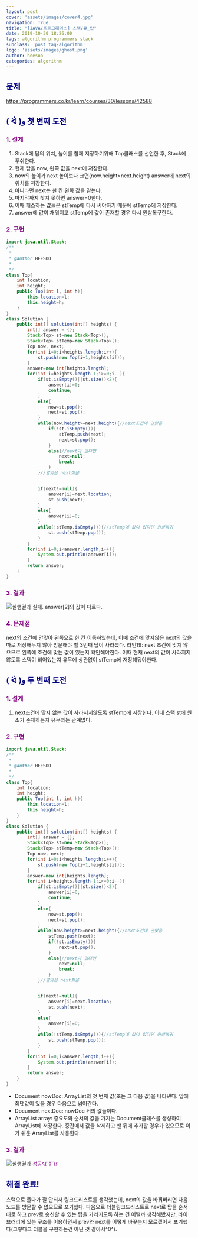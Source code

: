 ```yaml
---
layout: post
cover: 'assets/images/cover4.jpg'
navigation: True
title: "[JAVA/프로그래머스] 스택/큐_탑"
date: 2019-10-30 18:26:00
tags: algorithm programmers stack
subclass: 'post tag-algorithm'
logo: 'assets/images/ghost.png'
author: heesoo
categories: algorithm
---
```

## <span style="color:navy">문제</span>
<https://programmers.co.kr/learn/courses/30/lessons/42588>

## <span style="color:navy">( ᐛ )و 첫 번째 도전</span>

### <span style="color:purple">1. 설계</span>
1. Stack에 탑의 위치, 높이를 함께 저장하기위해 Top클래스를 선언한 후, Stack에 푸쉬한다.
2. 현재 탑을 now, 왼쪽 값을 next에 저장한다.
3. now의 높이가 next 높이보다 크면(now.height>next.height) answer에 next의 위치를 저장한다.
4. 아니라면 next는 한 칸 왼쪽 값을 같는다.
5. 마지막까지 찾지 못하면 answer=0한다.
6. 이때 패스하는 값들은 stTemp에 다시 써야하기 때문에 stTemp에 저장한다.
7. answer에 값이 채워지고 stTemp에 값이 존재할 경우 다시 원상복구한다.



### <span style="color:purple">2. 구현</span>
```java
import java.util.Stack;
/**
 *
 * @author HEESOO
 *
 */
class Top{
    int location;
    int height;
    public Top(int l, int h){
        this.location=l;
        this.height=h;
    }
}
class Solution {
    public int[] solution(int[] heights) {
        int[] answer = {};
        Stack<Top> st=new Stack<Top>();
        Stack<Top> stTemp=new Stack<Top>();
        Top now, next;
        for(int i=0;i<heights.length;i++){
            st.push(new Top(i+1,heights[i]));
        }
        answer=new int[heights.length];
        for(int i=heights.length-1;i>=0;i--){
            if(st.isEmpty()||st.size()<2){
                answer[i]=0;
                continue;
            }
            else{
                now=st.pop();
                next=st.pop();
            }          
            while(now.height>=next.height){//next조건에 안맞음
                if(!st.isEmpty()){
                    stTemp.push(next);
                    next=st.pop();
                }
                else{//next가 없다면
                    next=null;
                    break;
                }
            }//알맞은 next찾음


            if(next!=null){
                answer[i]=next.location;    
                st.push(next);
            }
            else{
                answer[i]=0;
            }
            while(!stTemp.isEmpty()){//stTemp에 값이 있다면 원상복귀
                st.push(stTemp.pop());
            }
        }
        for(int i=0;i<answer.length;i++){
            System.out.println(answer[i]);
        }
        return answer;
    }
}
```

### <span style="color:purple">3. 결과</span>
![실행결과](./assets/images/191030_1.PNG)
실패.
answer[2]의 값이 다르다.

### <span style="color:purple">4. 문제점</span>
next의 조건에 안맞아 왼쪽으로 한 칸 이동하였는데, 이때 조건에 맞지않은 next의 값을 따로 저장해두지 않아 방문해야 할 3번째 탑이 사라졌다.
라인19: next 조건에 맞지 않으므로 왼쪽에 조건에 맞는 값이 있는지 확인해야한다. 이때 현재 next의 값이 사라지지 않도록 스택이 비어있는지 유무에 상관없이 stTemp에 저장해둬야한다.

## <span style="color:navy">( ᐛ )و 두 번째 도전</span>

### <span style="color:purple">1. 설계</span>
1. next조건에 맞지 않는 값이 사라지지않도록 stTemp에 저장한다. 이때 스택 st에 원소가 존재하는지 유무와는 관계없다.


### <span style="color:purple">2. 구현</span>
```java
import java.util.Stack;
/**
 *
 * @author HEESOO
 *
 */
class Top{
    int location;
    int height;
    public Top(int l, int h){
        this.location=l;
        this.height=h;
    }
}
class Solution {
    public int[] solution(int[] heights) {
        int[] answer = {};
        Stack<Top> st=new Stack<Top>();
        Stack<Top> stTemp=new Stack<Top>();
        Top now, next;
        for(int i=0;i<heights.length;i++){
            st.push(new Top(i+1,heights[i]));
        }
        answer=new int[heights.length];
        for(int i=heights.length-1;i>=0;i--){
            if(st.isEmpty()||st.size()<2){
                answer[i]=0;
                continue;
            }
            else{
                now=st.pop();
                next=st.pop();
            }          
            while(now.height>=next.height){//next조건에 안맞음
                stTemp.push(next);
                if(!st.isEmpty()){
                    next=st.pop();
                }
                else{//next가 없다면
                    next=null;
                    break;
                }
            }//알맞은 next찾음


            if(next!=null){
                answer[i]=next.location;    
                st.push(next);
            }
            else{
                answer[i]=0;
            }
            while(!stTemp.isEmpty()){//stTemp에 값이 있다면 원상복귀
                st.push(stTemp.pop());
            }
        }
        for(int i=0;i<answer.length;i++){
            System.out.println(answer[i]);
        }
        return answer;
    }
}
```
- Document nowDoc: ArrayList의 첫 번째 값(또는 그 다음 값)을 나타낸다. 앞에 최댓값이 있을 경우 다음으로 넘어간다.
- Document nextDoc: nowDoc 뒤의 값들이다.
- ArrayList<Document> array: 중요도와 순서의 값을 가지는 Document클래스를 생성하여 ArrayList에 저장한다. 중간에서 값을 삭제하고 맨 뒤에 추가할 경우가 있으므로 이가 쉬운 ArrayList를 사용한다.

### <span style="color:purple">3. 결과</span>
![실행결과](./assets/images/191030_2.PNG)
<span style="color:purple">성공٩(˘◊˘)۶</span>

## <span style="color:navy">해결 완료!</span>
스택으로 풀다가 잘 안되서 링크드리스트를 생각했는데, next의 값을 바꿔버리면 다음 노드를 방문할 수 없으므로 포기했다.
다음으로 더블링크드리스트로 next로 탑을 순서대로 하고 prev로 송신할 수 있는 탑을 가리키도록 하는 건 어떨까 생각해봤지만, 라이브러리에 있는 구조를 이용하면서 prev와 next를 어떻게 바꾸는지 모르겠어서 포기했다(그렇다고 더블을 구현하는건 아닌 것 같아서^0^).
